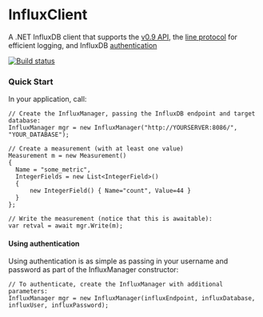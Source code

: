 # InfluxClient
A .NET InfluxDB client that supports the [v0.9 API](https://influxdb.com/docs/v0.9/introduction/overview.html), the [line protocol](https://influxdb.com/docs/v0.9/write_protocols/line.html) for efficient logging, and InfluxDB [authentication](https://influxdb.com/docs/v0.9/administration/authentication_and_authorization.html)

[![Build status](https://ci.appveyor.com/api/projects/status/kab7aiacy0vjv1sr?svg=true)](https://ci.appveyor.com/project/danesparza/influxclient)

### Quick Start
In your application, call:

```CSharp
// Create the InfluxManager, passing the InfluxDB endpoint and target database:
InfluxManager mgr = new InfluxManager("http://YOURSERVER:8086/", "YOUR_DATABASE");

// Create a measurement (with at least one value)
Measurement m = new Measurement()
{
  Name = "some_metric",
  IntegerFields = new List<IntegerField>()
  {
      new IntegerField() { Name="count", Value=44 }
  }
};

// Write the measurement (notice that this is awaitable):
var retval = await mgr.Write(m);
```

#### Using authentication
Using authentication is as simple as passing in your username and password as part of the InfluxManager constructor:

```CSharp
// To authenticate, create the InfluxManager with additional parameters:
InfluxManager mgr = new InfluxManager(influxEndpoint, influxDatabase, influxUser, influxPassword);
```

